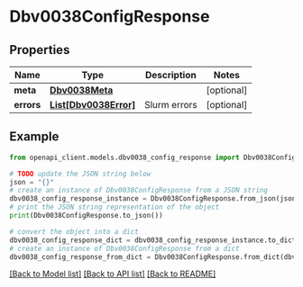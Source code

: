 # Dbv0038ConfigResponse


## Properties

Name | Type | Description | Notes
------------ | ------------- | ------------- | -------------
**meta** | [**Dbv0038Meta**](Dbv0038Meta.md) |  | [optional] 
**errors** | [**List[Dbv0038Error]**](Dbv0038Error.md) | Slurm errors | [optional] 

## Example

```python
from openapi_client.models.dbv0038_config_response import Dbv0038ConfigResponse

# TODO update the JSON string below
json = "{}"
# create an instance of Dbv0038ConfigResponse from a JSON string
dbv0038_config_response_instance = Dbv0038ConfigResponse.from_json(json)
# print the JSON string representation of the object
print(Dbv0038ConfigResponse.to_json())

# convert the object into a dict
dbv0038_config_response_dict = dbv0038_config_response_instance.to_dict()
# create an instance of Dbv0038ConfigResponse from a dict
dbv0038_config_response_from_dict = Dbv0038ConfigResponse.from_dict(dbv0038_config_response_dict)
```
[[Back to Model list]](../README.md#documentation-for-models) [[Back to API list]](../README.md#documentation-for-api-endpoints) [[Back to README]](../README.md)


